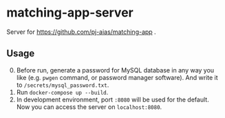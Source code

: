 # matching-app-server
Server for https://github.com/pj-aias/matching-app .

## Usage
0. Before run, generate a password for MySQL database in any way you like (e.g. `pwgen` command, or password manager software). And write it to `/secrets/mysql_password.txt`.
1. Run `docker-compose up --build`.
2. In development environment, port `:8080` will be used for the default. Now you can access the server on `localhost:8080`.